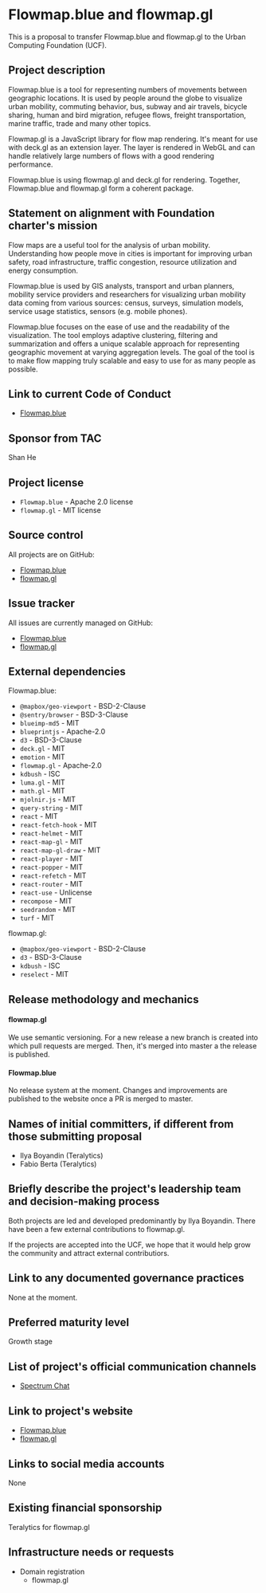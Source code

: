 # Flowmap.blue and flowmap.gl

This is a proposal to transfer Flowmap.blue and flowmap.gl to the Urban Computing Foundation (UCF).

## Project description

Flowmap.blue is a tool for representing numbers of movements between geographic locations. It is used by people around the globe to visualize urban mobility, commuting behavior, bus, subway and air travels, bicycle sharing, human and bird migration, refugee flows, freight transportation, marine traffic, trade and many other topics.

Flowmap.gl is a JavaScript library for flow map rendering. It's meant for use with deck.gl as an extension layer. The layer is rendered in WebGL and can handle relatively large numbers of flows with a good rendering performance.

Flowmap.blue is using flowmap.gl and deck.gl for rendering. Together, Flowmap.blue and flowmap.gl form a coherent package.


## Statement on alignment with Foundation charter's mission

Flow maps are a useful tool for the analysis of urban mobility. Understanding how people move in cities is important for improving urban safety, road infrastructure, traffic congestion, resource utilization and energy consumption.

Flowmap.blue is used by GIS analysts, transport and urban planners, mobility service providers and researchers for visualizing urban mobility data coming from various sources: census, surveys, simulation models, service usage statistics, sensors (e.g. mobile phones).

Flowmap.blue focuses on the ease of use and the readability of the visualization. The tool employs adaptive clustering, filtering and summarization and offers a unique scalable approach for representing geographic movement at varying aggregation levels. The goal of the tool is to make flow mapping truly scalable and easy to use for as many people as possible.


## Link to current Code of Conduct

- [Flowmap.blue](https://github.com/FlowmapBlue/flowmap.blue/blob/master/CODE_OF_CONDUCT.md)


## Sponsor from TAC

Shan He


## Project license

- `Flowmap.blue` - Apache 2.0 license
- `flowmap.gl` - MIT license


## Source control

All projects are on GitHub:

- [Flowmap.blue](https://github.com/FlowmapBlue/flowmap.blue)
- [flowmap.gl](https://github.com/teralytics/flowmap.gl)


## Issue tracker

All issues are currently managed on GitHub:

- [Flowmap.blue](https://github.com/FlowmapBlue/flowmap.blue/issues)
- [flowmap.gl](https://github.com/teralytics/flowmap.gl/issues)


## External dependencies

Flowmap.blue:

- `@mapbox/geo-viewport` - BSD-2-Clause
- `@sentry/browser` - BSD-3-Clause
- `blueimp-md5` - MIT
- `blueprintjs` - Apache-2.0
- `d3` - BSD-3-Clause
- `deck.gl` - MIT
- `emotion` - MIT
- `flowmap.gl` - Apache-2.0
- `kdbush` - ISC
- `luma.gl` - MIT
- `math.gl` - MIT
- `mjolnir.js` - MIT
- `query-string` - MIT
- `react` - MIT
- `react-fetch-hook` - MIT
- `react-helmet` - MIT
- `react-map-gl` - MIT
- `react-map-gl-draw` - MIT
- `react-player` - MIT
- `react-popper` - MIT
- `react-refetch` - MIT
- `react-router` - MIT
- `react-use` - Unlicense
- `recompose` - MIT
- `seedrandom` - MIT
- `turf` - MIT



flowmap.gl:

- `@mapbox/geo-viewport` - BSD-2-Clause
- `d3` - BSD-3-Clause
- `kdbush` - ISC
- `reselect` - MIT



## Release methodology and mechanics


#### flowmap.gl

We use semantic versioning. For a new release a new branch is created into which pull requests are merged. Then, it's merged into master a the release is published.


#### Flowmap.blue

No release system at the moment. Changes and improvements are published to the website once a PR is merged to master.


## Names of initial committers, if different from those submitting proposal

- Ilya Boyandin (Teralytics)
- Fabio Berta (Teralytics)


## Briefly describe the project's leadership team and decision-making process

Both projects are led and developed predominantly by Ilya Boyandin.
There have been a few external contributions to flowmap.gl.

If the projects are accepted into the UCF, we hope that it would help grow the community and attract external contributiors.


## Link to any documented governance practices

None at the moment.

## Preferred maturity level

Growth stage


## List of project's official communication channels

- [Spectrum Chat](https://spectrum.chat/flowmap-blue/)

## Link to project's website

- [Flowmap.blue](https://flowmap.blue/)
- [flowmap.gl](https://teralytics.github.io/flowmap.gl/)

## Links to social media accounts

None

## Existing financial sponsorship

Teralytics for flowmap.gl


## Infrastructure needs or requests

- Domain registration
    + flowmap.gl


